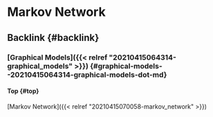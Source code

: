 # Markov Network


## Backlink {#backlink}


### [Graphical Models]({{< relref "20210415064314-graphical_models" >}}) {#graphical-models--20210415064314-graphical-models-dot-md}


#### Top {#top}

[Markov Network]({{< relref "20210415070058-markov_network" >}})
